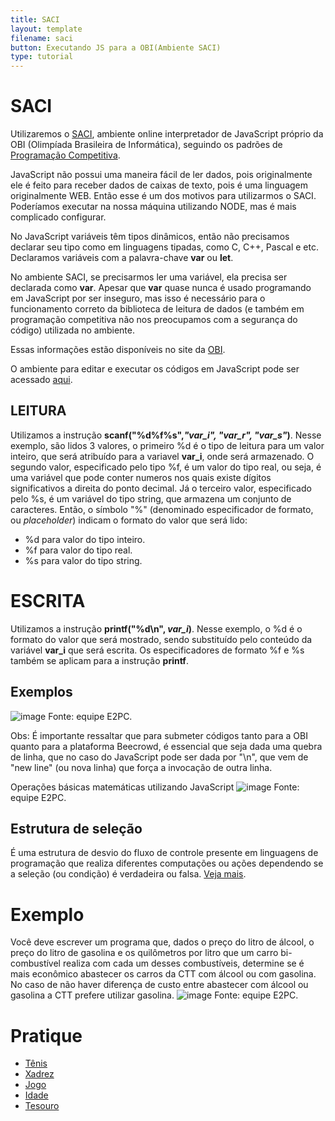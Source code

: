 ```yaml
---
title: SACI
layout: template
filename: saci
button: Executando JS para a OBI(Ambiente SACI)
type: tutorial
---
```


# SACI

Utilizaremos o [SACI](https://olimpiada.ic.unicamp.br/saci/cursos/intro_js/), ambiente online interpretador de JavaScript próprio da OBI (Olimpíada Brasileira de Informática), seguindo os padrões de [Programação Competitiva](https://e2pc.unicentro.br/posts/programacao_competitiva.html).

JavaScript não possui uma maneira fácil de ler dados, pois originalmente ele é feito para receber dados de caixas de texto, pois é uma linguagem originalmente WEB.
Então esse é um dos motivos para utilizarmos o SACI. Poderíamos executar na nossa máquina utilizando NODE, mas é mais complicado configurar.

No JavaScript variáveis têm tipos dinâmicos, então não precisamos declarar seu tipo como em linguagens tipadas, como C, C++, Pascal e etc. Declaramos variáveis com a palavra-chave **var** ou **let**.

No ambiente SACI, se precisarmos ler uma variável, ela precisa ser declarada como **var**. Apesar que **var** quase nunca é usado programando em JavaScript por ser inseguro, mas isso é necessário para o funcionamento correto da biblioteca de leitura de dados (e também em programação competitiva não nos preocupamos com a segurança do código) utilizada no ambiente.

Essas informações estão disponíveis no site da [OBI](https://olimpiada.ic.unicamp.br/pratique/exemplo_solucao_js/).

O ambiente para editar e executar os códigos em JavaScript pode ser acessado [aqui](https://olimpiada.ic.unicamp.br/saci/cursos/prova/2022/).

## LEITURA
Utilizamos a instrução **scanf("%d%f%s",*"var_i", "var_r", "var_s"*)**. 
Nesse exemplo, são lidos 3 valores, o primeiro %d é o tipo de leitura para um valor inteiro, que será atribuído para a variavel **var_i**, onde será armazenado. 
O segundo valor, especificado pelo tipo %f, é um valor do tipo real, ou seja, é uma variável que pode conter numeros nos quais existe dígitos significativos a direita do ponto decimal.
Já o terceiro valor, especificado pelo %s, é um variável do tipo string, que armazena um conjunto de caracteres.
Então, o símbolo "%" (denominado especificador de formato, ou _placeholder_) indicam o formato do valor que será lido:
- %d para valor do tipo inteiro.
- %f para valor do tipo real.
- %s para valor do tipo string.

# ESCRITA
Utilizamos a instrução **printf("%d\n", *var_i*)**. 
Nesse exemplo, o %d é o formato do valor que será mostrado, sendo substituído pelo conteúdo da variável **var_i** que será escrita.
Os especificadores de formato %f e %s também se aplicam para a instrução **printf**. 

## Exemplos
![image](https://user-images.githubusercontent.com/65428645/236072281-3ca293a5-8054-4f76-82d2-8957399b1a25.png)
Fonte: equipe E2PC.


Obs: É importante ressaltar que para submeter códigos tanto para a OBI quanto para a plataforma Beecrowd, é essencial que seja dada uma quebra de linha, que no caso do JavaScript pode ser dada por "\n", que vem de "new line" (ou nova linha) que força a invocação de outra linha. 

Operações básicas matemáticas utilizando JavaScript
![image](https://user-images.githubusercontent.com/65428645/236075821-ce85cc6d-7e1e-4783-a12f-0261d1ed4d9d.png)
                                              Fonte: equipe E2PC.



## Estrutura de seleção
É uma estrutura de desvio do fluxo de controle presente em linguagens de programação que realiza diferentes computações ou ações dependendo se a seleção (ou condição) é verdadeira ou falsa. [Veja mais](https://e2pc.unicentro.br/treinamento/estruturas_selecao.html).


# Exemplo
Você deve escrever um programa que, dados o preço do litro de álcool, o preço do litro de gasolina e os quilômetros por litro que um carro bi-combustível realiza com cada um desses combustíveis, determine se é mais econômico abastecer os carros da CTT com álcool ou com gasolina. No caso de não haver diferença de custo entre abastecer com álcool ou gasolina a CTT prefere utilizar gasolina. 
![image](https://user-images.githubusercontent.com/65428645/236076594-04dafff6-07cc-4b78-903c-88ecb2bf58b8.png)
                                          Fonte: equipe E2PC.

# Pratique
- [Tênis](https://olimpiada.ic.unicamp.br/pratique/p1/2021/f2/tenis/)
- [Xadrez](https://olimpiada.ic.unicamp.br/pratique/p1/2018/f1/xadrez/)
- [Jogo](https://olimpiada.ic.unicamp.br/pratique/p1/2019/f1/jogo/)
- [Idade](https://olimpiada.ic.unicamp.br/pratique/p1/2019/f1/idade/)
- [Tesouro](https://olimpiada.ic.unicamp.br/pratique/p1/2020/f1/tesouro/)
